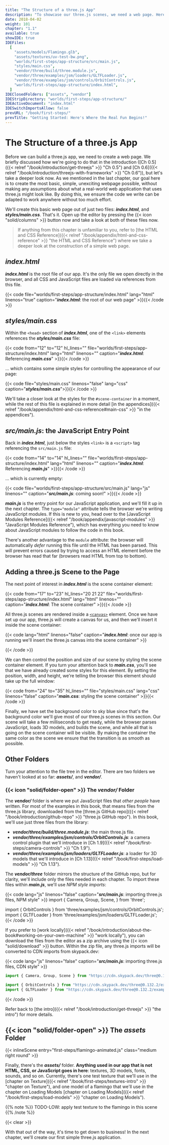 ```yaml
---
title: "The Structure of a three.js App"
description: "To showcase our three.js scenes, we need a web page. Here, we create a basic page using HTML and CSS. However, we'll structure our three.js app so you can just as easily integrate it with a framework such as React or Vue instead of this simple page."
date: 2018-04-02
weight: 101
chapter: "1.1"
available: true
showIDE: true
IDEFiles:
  [
    "assets/models/Flamingo.glb",
    "assets/textures/uv-test-bw.png",
    "worlds/first-steps/app-structure/src/main.js",
    "styles/main.css",
    "vendor/three/build/three.module.js",
    "vendor/three/examples/jsm/loaders/GLTFLoader.js",
    "vendor/three/examples/jsm/controls/OrbitControls.js",
    "worlds/first-steps/app-structure/index.html",
  ]
IDEClosedFolders: ["assets", "vendor"]
IDEStripDirectory: "worlds/first-steps/app-structure/"
IDEActiveDocument: "index.html"
IDESwitchImportsAllow: false
prevURL: "/book/first-steps/"
prevTitle: "Getting Started: Here's Where the Real Fun Begins!"
---
```


# The Structure of a three.js App

Before we can build a three.js app, we need to create a web page. We briefly discussed how we're going to do that in the introduction ([Ch 0.5]({{< relref "/book/introduction/get-threejs" >}} "Ch 0.5") and [Ch 0.6]({{< relref "/book/introduction/threejs-with-frameworks" >}} "Ch 0.6")), but let's take a deeper look now. As we mentioned in the last chapter, our goal here is to create the most basic, simple, unexciting webpage possible, without making any assumptions about what a real-world web application that uses three.js might look like. By doing this, we ensure the code we write can be adapted to work anywhere without too much effort.

We'll create this basic web page out of just two files: _**index.html**_, and _**styles/main.css**_. That's it. Open up the editor by pressing the {{< icon "solid/columns" >}} button now and take a look at both of these files now.

> If anything from this chapter is unfamiliar to you, refer to [the HTML and CSS Reference]({{< relref "/book/appendix/html-and-css-reference" >}} "the HTML and CSS Reference") where we take a deeper look at the construction of a simple web page.

## _**index.html**_

_**index.html**_ is the root file of our app. It's the only file we open directly in the browser, and all CSS and JavaScript files are loaded via references from this file.

{{< code file="worlds/first-steps/app-structure/index.html" lang="html" linenos="true" caption="_**index.html**_: the root of our web page" >}}{{< /code >}}

## _**styles/main.css**_

Within the `<head>` section of _**index.html**_, one of the `<link>` elements references the _**styles/main.css**_ file:

{{< code from="12" to="12" hl_lines="" file="worlds/first-steps/app-structure/index.html" lang="html" linenos="" caption="_**index.html**_: Referencing _**main.css**_" >}}{{< /code >}}

... which contains some simple styles for controlling the appearance of our page:

{{< code file="styles/main.css" linenos="false" lang="css" caption="_**styles/main.css**_">}}{{< /code >}}

We'll take a closer look at the styles for the `#scene-container` in a moment, while the rest of this file is explained in more detail [in the appendices]({{< relref "/book/appendix/html-and-css-reference#main-css" >}} "in the appendices").

## _**src/main.js**_: the JavaScript Entry Point

Back in _**index.html**_, just below the styles `<link>` is a `<script>` tag referencing the `src/main.js` file:

{{< code from="14" to="14" hl_lines="" file="worlds/first-steps/app-structure/index.html" lang="html" linenos="" caption="_**index.html**_: Referencing _**main.js**_" >}}{{< /code >}}

... which is currently empty:

{{< code file="worlds/first-steps/app-structure/src/main.js" lang="js" linenos=""
caption="_**src/main.js**_: coming soon!" >}}{{< /code >}}

_**main.js**_ is the entry point for our JavaScript application, and we'll fill it up in the next chapter. The `type="module"` attribute tells the browser we're writing JavaScript modules. If this is new to you, head over to the [JavaScript Modules Reference]({{< relref "/book/appendix/javascript-modules" >}} "JavaScript Modules Reference"), which has everything you need to know about JavaScript modules to follow the code in this book.

There's another advantage to the `module` attribute: the browser will automatically _defer_ running this file until the HTML has been parsed. This will prevent errors caused by trying to access an HTML element before the browser has read that far (browsers read HTML from top to bottom).

## Adding a three.js Scene to the Page

The next point of interest in _**index.html**_ is the scene container element:

{{< code from="17" to="23" hl_lines="20 21 22" file="worlds/first-steps/app-structure/index.html" lang="html" linenos="" caption="_**index.html**_: The scene container" >}}{{< /code >}}

All three.js scenes are rendered inside a [`<canvas>`](https://developer.mozilla.org/en-US/docs/Web/HTML/Element/canvas) element. Once we have set up our app, three.js will create a canvas for us, and then we'll insert it inside the scene container:

{{< code lang="html" linenos="false" caption="_**index.html**_: once our app is running we'll insert the three.js canvas into the scene container" >}}

<div id="scene-container">
  <canvas></canvas>
</div>
{{< /code >}}

We can then control the position and size of our scene by styling the scene container element. If you turn your attention back to _**main.css**_, you'll see that we have already created some styles for this element. By setting the position, width, and height, we're telling the browser this element should take up the full window:

{{< code from="24" to="35" hl_lines="" file="styles/main.css" lang="css" linenos="false" caption="_**main.css**_: styling the scene container" >}}{{< /code >}}

Finally, we have set the background color to sky blue since that's the background color we'll give most of our three.js scenes in this section. Our scene will take a few milliseconds to get ready, while the browser parses JavaScript, loads 3D models, and builds the scene, and while all that is going on the scene container will be visible. By making the container the same color as the scene we ensure that the transition is as smooth as possible.

## Other Folders

Turn your attention to the file tree in the editor. There are two folders we haven't looked at so far: _**assets/**_, and _**vendor/**_.

### {{< icon "solid/folder-open" >}} The _**vendor/**_ Folder

The _**vendor/**_ folder is where we put JavaScript files that _other people_ have written. For most of the examples in this book, that means files from the three.js library, downloaded from the [three.js GitHub repo]({{< relref "/book/introduction/github-repo" >}} "three.js GitHub repo"). In this book, we'll use just three files from the library:

- _**vendor/three/build/three.module.js**_: the main three.js file.
- _**vendor/three/examples/jsm/controls/OrbitControls.js**_: a camera control plugin that we'll introduce in [Ch 1.9]({{< relref "/book/first-steps/camera-controls" >}} "Ch 1.9").
- _**vendor/three/examples/jsm/loaders/GLTFLoader.js**_: a loader for 3D models that we'll introduce in [Ch 1.13]({{< relref "/book/first-steps/load-models" >}} "Ch 1.13").

The _**vendor/three**_ folder mirrors the structure of the GitHub repo, but for clarity, we'll include only the files needed in each chapter. To import these files within _**main.js**_, we'll use _NPM style imports_:

{{< code lang="js" linenos="false" caption="_**src/main.js**_: importing three.js files, NPM style" >}}
import {
Camera,
Group,
Scene,
} from 'three';

import { OrbitControls } from 'three/examples/jsm/controls/OrbitControls.js';
import { GLTFLoader } from 'three/examples/jsm/loaders/GLTFLoader.js';
{{< /code >}}

If you prefer to [work locally]({{< relref "/book/introduction/about-the-book#working-on-your-own-machine" >}} "work locally"), you can download the files from the editor as a zip archive using the {{< icon "solid/download" >}} button. Within the zip file, any three.js imports will be converted to CDN imports from skypack.dev:

{{< code lang="js" linenos="false" caption="_**src/main.js**_: importing three.js files, CDN style" >}}

```js
import { Camera, Group, Scene } from "https://cdn.skypack.dev/three@0.132.2";

import { OrbitControls } from "https://cdn.skypack.dev/three@0.132.2/examples/jsm/controls/OrbitControls.js?module";
import { GLTFLoader } from "https://cdn.skypack.dev/three@0.132.2/examples/jsm/loaders/GLTFLoader.js?module";
```

{{< /code >}}

Refer back to [the intro]({{< relref "/book/introduction/get-threejs" >}} "the intro") for more details.

## {{< icon "solid/folder-open" >}} The _**assets**_ Folder

{{< inlineScene entry="first-steps/flamingo-animated.js" class="medium right round" >}}

Finally, there's the _**assets/**_ folder. **Anything used in our app that is not HTML, CSS, or JavaScript goes in here**: textures, 3D models, fonts, sounds, and so on. Currently, there's one test texture that we'll use in the [chapter on Texture]({{< relref "/book/first-steps/textures-intro" >}} "chapter on Texture"), and one model of a flamingo that we'll use in the chapter on Loading Models [chapter on Loading Models]({{< relref "/book/first-steps/load-models" >}} "chapter on Loading Models").

{{% note %}}
TODO-LOW: apply test texture to the flamingo in this scene
{{% /note %}}

{{< clear >}}

With that out of the way, it's time to get down to business! In the next chapter, we'll create our first simple three.js application.
